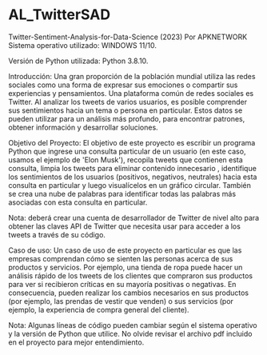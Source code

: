 # AL_TwitterSAD

Twitter-Sentiment-Analysis-for-Data-Science (2023)
Por APKNETWORK
Sistema operativo utilizado: WINDOWS 11/10.

Versión de Python utilizada: Python 3.8.10.

Introducción:
Una gran proporción de la población mundial utiliza las redes sociales como una forma de expresar sus emociones o compartir sus experiencias y pensamientos. Una plataforma común de redes sociales es Twitter. Al analizar los tweets de varios usuarios, es posible comprender sus sentimientos hacia un tema o persona en particular. Estos datos se pueden utilizar para un análisis más profundo, para encontrar patrones, obtener información y desarrollar soluciones.

Objetivo del Proyecto:
El objetivo de este proyecto es escribir un programa Python que ingrese una consulta particular de un usuario (en este caso, usamos el ejemplo de 'Elon Musk'), recopila tweets que contienen esta consulta, limpia los tweets para eliminar contenido innecesario , identifique los sentimientos de los usuarios (positivos, negativos, neutrales) hacia esta consulta en particular y luego visualícelos en un gráfico circular. También se crea una nube de palabras para identificar todas las palabras más asociadas con esta consulta en particular.

Nota: deberá crear una cuenta de desarrollador de Twitter de nivel alto para obtener las claves API de Twitter que necesita usar para acceder a los tweets a través de su código.

Caso de uso:
Un caso de uso de este proyecto en particular es que las empresas comprendan cómo se sienten las personas acerca de sus productos y servicios. Por ejemplo, una tienda de ropa puede hacer un análisis rápido de los tweets de los clientes que compraron sus productos para ver si recibieron críticas en su mayoría positivas o negativas. En consecuencia, pueden realizar los cambios necesarios en sus productos (por ejemplo, las prendas de vestir que venden) o sus servicios (por ejemplo, la experiencia de compra general del cliente).

Nota: Algunas líneas de código pueden cambiar según el sistema operativo y la versión de Python que utilice.
No olvide revisar el archivo pdf incluido en el proyecto para mejor entendimiento.
